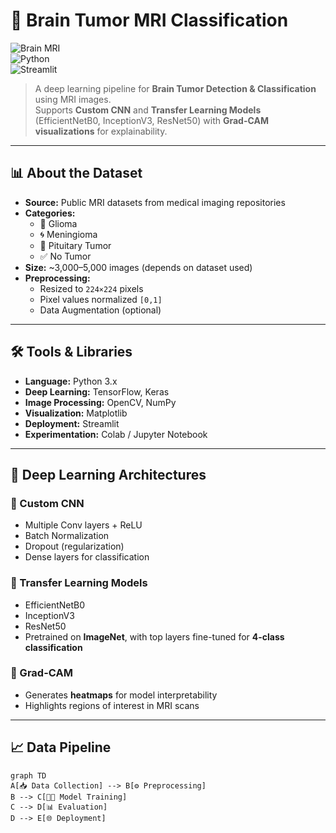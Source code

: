 # 🧠 Brain Tumor MRI Classification  

![Brain MRI](https://img.shields.io/badge/Deep%20Learning-TensorFlow-orange?style=flat-square&logo=tensorflow)  
![Python](https://img.shields.io/badge/Python-3.x-blue?style=flat-square&logo=python)  
![Streamlit](https://img.shields.io/badge/Deployed%20With-Streamlit-red?style=flat-square&logo=streamlit)  

> A deep learning pipeline for **Brain Tumor Detection & Classification** using MRI images.  
Supports **Custom CNN** and **Transfer Learning Models** (EfficientNetB0, InceptionV3, ResNet50) with **Grad-CAM visualizations** for explainability.  

---

## 📊 About the Dataset  

- **Source:** Public MRI datasets from medical imaging repositories  
- **Categories:**  
  - 🧩 Glioma  
  - 🌀 Meningioma  
  - 🎯 Pituitary Tumor  
  - ✅ No Tumor  
- **Size:** ~3,000–5,000 images (depends on dataset used)  
- **Preprocessing:**  
  - Resized to `224×224` pixels  
  - Pixel values normalized `[0,1]`  
  - Data Augmentation (optional)  

---

## 🛠️ Tools & Libraries  

- **Language:** Python 3.x  
- **Deep Learning:** TensorFlow, Keras  
- **Image Processing:** OpenCV, NumPy  
- **Visualization:** Matplotlib  
- **Deployment:** Streamlit  
- **Experimentation:** Colab / Jupyter Notebook  

---

## 🧬 Deep Learning Architectures  

### 🔹 Custom CNN
- Multiple Conv layers + ReLU  
- Batch Normalization  
- Dropout (regularization)  
- Dense layers for classification  

### 🔹 Transfer Learning Models  
- EfficientNetB0  
- InceptionV3  
- ResNet50  
- Pretrained on **ImageNet**, with top layers fine-tuned for **4-class classification**  

### 🔹 Grad-CAM  
- Generates **heatmaps** for model interpretability  
- Highlights regions of interest in MRI scans  

---

## 📈 Data Pipeline  

```mermaid
graph TD
A[📥 Data Collection] --> B[⚙️ Preprocessing]
B --> C[🧑‍🏫 Model Training]
C --> D[📊 Evaluation]
D --> E[🌐 Deployment]
